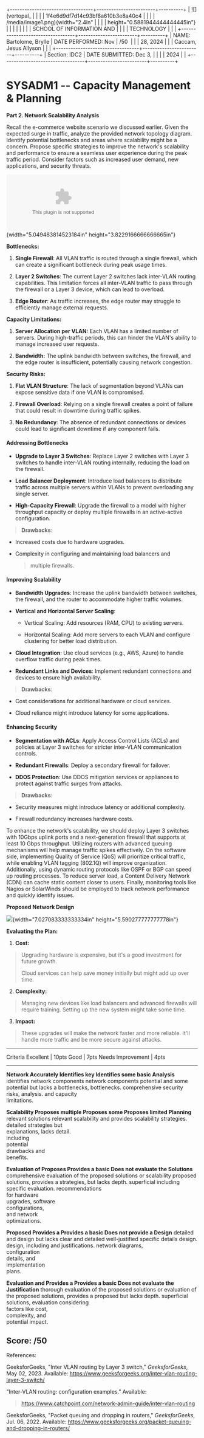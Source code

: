 +----------------------------------+------------------------+----------+
| ![](vertopal_                    |                        |          |
| 1f4e6d9df7d14c93bf8a610b3e8a40c4 |                        |          |
| /media/image1.png){width="2.4in" |                        |          |
| height="0.5881944444444445in"}   |                        |          |
|                                  |                        |          |
| SCHOOL OF INFORMATION AND        |                        |          |
| TECHNOLOGY                       |                        |          |
+----------------------------------+------------------------+----------+
| NAME: Bartolome, Brylle          | DATE PERFORMED: Nov    | /50      |
|                                  | 28, 2024               |          |
| Caccam, Jesus Allyson            |                        |          |
+----------------------------------+------------------------+----------+
| Section: IDC2                    | DATE SUBMITTED: Dec 3, |          |
|                                  | 2024                   |          |
+----------------------------------+------------------------+----------+

# SYSADM1 -- Capacity Management & Planning

**Part 2. Network Scalability Analysis**

Recall the e-commerce website scenario we discussed earlier. Given the
expected surge in traffic, analyze the provided network topology
diagram. Identify potential bottlenecks and areas where scalability
might be a concern. Propose specific strategies to improve the
network\'s scalability and performance to ensure a seamless user
experience during the peak traffic period. Consider factors such as
increased user demand, new applications, and security threats.

![](vertopal_1f4e6d9df7d14c93bf8a610b3e8a40c4/media/image2.bin){width="5.049483814523184in"
height="3.8229166666666665in"}

**Bottlenecks:**

1.  **Single Firewall**: All VLAN traffic is routed through a single
    firewall, which can create a significant bottleneck during peak
    usage times.

2.  **Layer 2 Switches**: The current Layer 2 switches lack inter-VLAN
    routing capabilities. This limitation forces all inter-VLAN traffic
    to pass through the firewall or a Layer 3 device, which can lead to
    overload.

3.  **Edge Router**: As traffic increases, the edge router may struggle
    to efficiently manage external requests.

**Capacity Limitations:**

1.  **Server Allocation per VLAN:** Each VLAN has a limited number of
    servers. During high-traffic periods, this can hinder the VLAN\'s
    ability to manage increased user requests.

2.  **Bandwidth:** The uplink bandwidth between switches, the firewall,
    and the edge router is insufficient, potentially causing network
    congestion.

**Security Risks:**

1.  **Flat VLAN Structure**: The lack of segmentation beyond VLANs can
    expose sensitive data if one VLAN is compromised.

2.  **Firewall Overload**: Relying on a single firewall creates a point
    of failure that could result in downtime during traffic spikes.

3.  **No Redundancy**: The absence of redundant connections or devices
    could lead to significant downtime if any component fails.

####  **Addressing Bottlenecks**

-   **Upgrade to Layer 3 Switches**: Replace Layer 2 switches with Layer
    3 switches to handle inter-VLAN routing internally, reducing the
    load on the firewall.

-   **Load Balancer Deployment**: Introduce load balancers to distribute
    traffic across multiple servers within VLANs to prevent overloading
    any single server.

-   **High-Capacity Firewall**: Upgrade the firewall to a model with
    higher throughput capacity or deploy multiple firewalls in an
    active-active configuration.

> **Drawbacks**:

-   Increased costs due to hardware upgrades.

-   Complexity in configuring and maintaining load balancers and
    > multiple firewalls.

####  **Improving Scalability**

-   **Bandwidth Upgrades**: Increase the uplink bandwidth between
    switches, the firewall, and the router to accommodate higher traffic
    volumes.

-   **Vertical and Horizontal Server Scaling**:

    -   Vertical Scaling: Add resources (RAM, CPU) to existing servers.

    -   Horizontal Scaling: Add more servers to each VLAN and configure
        clustering for better load distribution.

-   **Cloud Integration**: Use cloud services (e.g., AWS, Azure) to
    handle overflow traffic during peak times.

-   **Redundant Links and Devices**: Implement redundant connections and
    devices to ensure high availability.

> **Drawbacks**:

-   Cost considerations for additional hardware or cloud services.

-   Cloud reliance might introduce latency for some applications.

####  **Enhancing Security**

-   **Segmentation with ACLs**: Apply Access Control Lists (ACLs) and
    policies at Layer 3 switches for stricter inter-VLAN communication
    controls.

-   **Redundant Firewalls**: Deploy a secondary firewall for failover.

-   **DDOS Protection**: Use DDOS mitigation services or appliances to
    protect against traffic surges from attacks.

> **Drawbacks**:

-   Security measures might introduce latency or additional complexity.

-   Firewall redundancy increases hardware costs.

To enhance the network\'s scalability, we should deploy Layer 3 switches
with 10Gbps uplink ports and a next-generation firewall that supports at
least 10 Gbps throughput. Utilizing routers with advanced queuing
mechanisms will help manage traffic spikes effectively. On the software
side, implementing Quality of Service (QoS) will prioritize critical
traffic, while enabling VLAN tagging (802.1Q) will improve organization.
Additionally, using dynamic routing protocols like OSPF or BGP can speed
up routing processes. To reduce server load, a Content Delivery Network
(CDN) can cache static content closer to users. Finally, monitoring
tools like Nagios or SolarWinds should be employed to track network
performance and quickly identify issues.

**Proposed Network Design**

![](vertopal_1f4e6d9df7d14c93bf8a610b3e8a40c4/media/image3.png){width="7.027083333333334in"
height="5.590277777777778in"}

**Evaluating the Plan:**

1.  **Cost:**

> Upgrading hardware is expensive, but it's a good investment for future
> growth.
>
> Cloud services can help save money initially but might add up over
> time.

2.  **Complexity:**

> Managing new devices like load balancers and advanced firewalls will
> require training. Setting up the new system might take some time.

3.  **Impact:**

> These upgrades will make the network faster and more reliable. It'll
> handle more traffic and be more secure against attacks.

  ------------------------------------------------------------------------------
  Criteria          Excellent \| 10pts Good \| 7pts        Needs Improvement \|
                                                           4pts
  ----------------- ------------------ ------------------- ---------------------
  **Network         Accurately         Identifies key      Identifies some basic
  Analysis**        identifies         network components  network components
                    potential          and some potential  but lacks a
                    bottlenecks,       bottlenecks.        comprehensive
                    security risks,                        analysis.
                    and capacity                           
                    limitations.                           

  **Scalability     Proposes multiple  Proposes some       Proposes limited
  Planning**        relevant solutions relevant            scalability
                    and provides       scalability         strategies.
                    detailed           strategies but      
                    explanations,      lacks detail.       
                    including                              
                    potential                              
                    drawbacks and                          
                    benefits.                              

  **Evaluation of   Proposes           Provides a basic    Does not evaluate the
  Solutions**       comprehensive      evaluation of the   proposed solutions or
                    scalability        proposed solutions, provides a
                    strategies,        but lacks depth.    superficial
                    including specific                     evaluation.
                    recommendations                        
                    for hardware                           
                    upgrades, software                     
                    configurations,                        
                    and network                            
                    optimizations.                         

  **Proposed        Provides a         Provides a basic    Does not provide a
  Design**          detailed and       design but lacks    clear and detailed
                    well-justified     specific details    design.
                    design, including  and justifications. 
                    network diagrams,                      
                    configuration                          
                    details, and                           
                    implementation                         
                    plans.                                 

  **Evaluation and  Provides a         Provides a basic    Does not evaluate the
  Justification**   thorough           evaluation of the   proposed solutions or
                    evaluation of the  proposed solutions, provides a
                    proposed           but lacks depth.    superficial
                    solutions,                             evaluation
                    considering                            
                    factors like cost,                     
                    complexity, and                        
                    potential impact.                      

  Score:                                                   /50
  ------------------------------------------------------------------------------

References:

GeeksforGeeks, "Inter VLAN routing by Layer 3 switch," *GeeksforGeeks*,
May 02, 2023. Available:
<https://www.geeksforgeeks.org/inter-vlan-routing-layer-3-switch/>

"Inter-VLAN routing: configuration examples." Available:

> <https://www.catchpoint.com/network-admin-guide/inter-vlan-routing>

GeeksforGeeks, "Packet queuing and dropping in routers,"
*GeeksforGeeks*, Jul. 06, 2022. Available:
<https://www.geeksforgeeks.org/packet-queuing-and-dropping-in-routers/>
